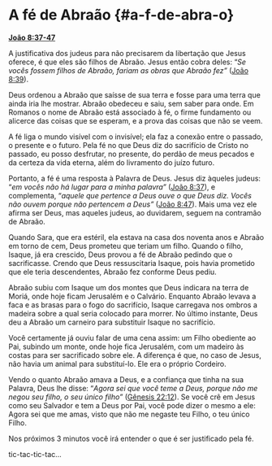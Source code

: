 # A fé de Abraão {#a-f-de-abra-o}

[**João 8:37-47**](http://bibliaonline.com.br/acf/jo/8/37-47)

A justificativa dos judeus para não precisarem da libertação que Jesus oferece, é que eles são filhos de Abraão. Jesus então cobra deles: “_Se vocês fossem filhos de Abraão, fariam as obras que Abraão fez”_ ([João 8:39](http://bibliaonline.com.br/acf/jo/8/39)).

Deus ordenou a Abraão que saísse de sua terra e fosse para uma terra que ainda iria lhe mostrar. Abraão obedeceu e saiu, sem saber para onde. Em Romanos o nome de Abraão está associado à fé, o firme fundamento ou alicerce das coisas que se esperam, e a prova das coisas que não se veem.

A fé liga o mundo visível com o invisível; ela faz a conexão entre o passado, o presente e o futuro. Pela fé no que Deus diz do sacrifício de Cristo no passado, eu posso desfrutar, no presente, do perdão de meus pecados e da certeza da vida eterna, além do livramento do juízo futuro.

Portanto, a fé é uma resposta à Palavra de Deus. Jesus diz àqueles judeus: “_em vocês não há lugar para a minha palavra”_ ([João 8:37](http://bibliaonline.com.br/acf/jo/8/37)), e complementa, “_aquele que pertence a Deus ouve o que Deus diz. Vocês não ouvem porque não pertencem a Deus”_ ([João 8:47](http://bibliaonline.com.br/acf/jo/8/47)). Mais uma vez ele afirma ser Deus, mas aqueles judeus, ao duvidarem, seguem na contramão de Abraão.

Quando Sara, que era estéril, ela estava na casa dos noventa anos e Abraão em torno de cem, Deus prometeu que teriam um filho. Quando o filho, Isaque, já era crescido, Deus provou a fé de Abraão pedindo que o sacrificasse. Crendo que Deus ressuscitaria Isaque, pois havia prometido que ele teria descendentes, Abraão fez conforme Deus pediu.

Abraão subiu com Isaque um dos montes que Deus indicara na terra de Moriá, onde hoje ficam Jerusalém e o Calvário. Enquanto Abraão levava a faca e as brasas para o fogo do sacrifício, Isaque carregava nos ombros a madeira sobre a qual seria colocado para morrer. No último instante, Deus deu a Abraão um carneiro para substituir Isaque no sacrifício.

Você certamente já ouviu falar de uma cena assim: um Filho obediente ao Pai, subindo um monte, onde hoje fica Jerusalém, com um madeiro às costas para ser sacrificado sobre ele. A diferença é que, no caso de Jesus, não havia um animal para substituí-lo. Ele era o próprio Cordeiro.

Vendo o quanto Abraão amava a Deus, e a confiança que tinha na sua Palavra, Deus lhe disse: “_Agora sei que você teme a Deus, porque não me negou seu filho, o seu único filho”_ ([Gênesis 22:12](http://bibliaonline.com.br/acf/gn/22/12)). Se você crê em Jesus como seu Salvador e tem a Deus por Pai, você pode dizer o mesmo a ele: Agora sei que me amas, visto que não me negaste teu Filho, o teu único Filho.

Nos próximos 3 minutos você irá entender o que é ser justificado pela fé.

tic-tac-tic-tac...